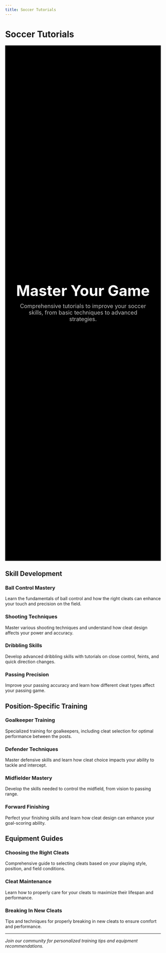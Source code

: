 ```yaml
---
title: Soccer Tutorials
---
```


# Soccer Tutorials

<div style="display:grid;place-items:center;min-height:40vh;text-align:center;padding:32px;background:#000;">
  <div>
    <h1 style="font-size:clamp(28px,5vw,72px);line-height:.95;margin:0;color:#fff;text-align:center;">
      Master Your Game
    </h1>
    <p style="max-width:720px;margin:16px auto 0;color:#bbb;font-size:clamp(14px,2vw,18px);">
      Comprehensive tutorials to improve your soccer skills, from basic techniques to advanced strategies.
    </p>
  </div>
</div>

## Skill Development

### Ball Control Mastery
Learn the fundamentals of ball control and how the right cleats can enhance your touch and precision on the field.

### Shooting Techniques
Master various shooting techniques and understand how cleat design affects your power and accuracy.

### Dribbling Skills
Develop advanced dribbling skills with tutorials on close control, feints, and quick direction changes.

### Passing Precision
Improve your passing accuracy and learn how different cleat types affect your passing game.

## Position-Specific Training

### Goalkeeper Training
Specialized training for goalkeepers, including cleat selection for optimal performance between the posts.

### Defender Techniques
Master defensive skills and learn how cleat choice impacts your ability to tackle and intercept.

### Midfielder Mastery
Develop the skills needed to control the midfield, from vision to passing range.

### Forward Finishing
Perfect your finishing skills and learn how cleat design can enhance your goal-scoring ability.

## Equipment Guides

### Choosing the Right Cleats
Comprehensive guide to selecting cleats based on your playing style, position, and field conditions.

### Cleat Maintenance
Learn how to properly care for your cleats to maximize their lifespan and performance.

### Breaking In New Cleats
Tips and techniques for properly breaking in new cleats to ensure comfort and performance.

---

*Join our community for personalized training tips and equipment recommendations.*
